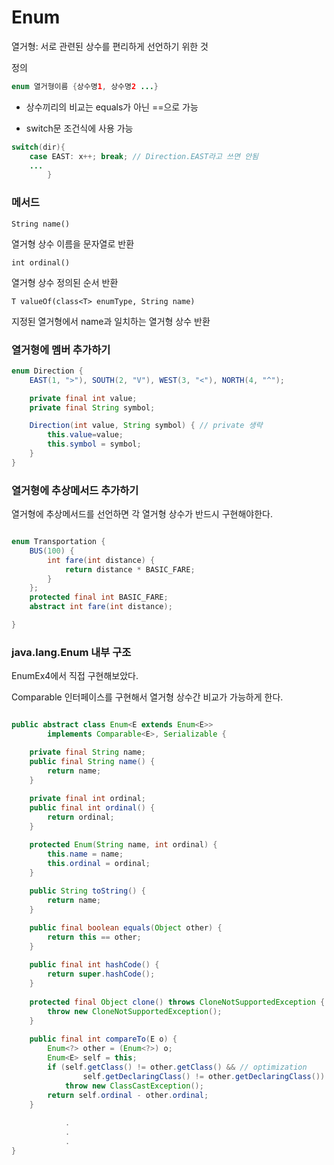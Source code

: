# Enum

열거형: 서로 관련된 상수를 편리하게 선언하기 위한 것

정의

```java
enum 열거형이름 {상수명1, 상수명2 ...}
```

- 상수끼리의 비교는 equals가 아닌 ==으로 가능

- switch문 조건식에 사용 가능
```java
switch(dir){
    case EAST: x++; break; // Direction.EAST라고 쓰면 안됨
    ...
        }
```

### 메서드

`String name()`

열거형 상수 이름을 문자열로 반환

`int ordinal()`

열거형 상수 정의된 순서 반환

`T valueOf(class<T> enumType, String name)`

지정된 열거형에서 name과 일치하는 열거형 상수 반환


### 열거형에 멤버 추가하기
```java
enum Direction {
    EAST(1, ">"), SOUTH(2, "V"), WEST(3, "<"), NORTH(4, "^");

    private final int value;
    private final String symbol;

    Direction(int value, String symbol) { // private 생략
        this.value=value;
        this.symbol = symbol;
    }
}

```

### 열거형에 추상메서드 추가하기

열거형에 추상메서드를 선언하면 각 열거형 상수가 반드시 구현해야한다.

```java

enum Transportation {
    BUS(100) {
        int fare(int distance) {
            return distance * BASIC_FARE;
        }
    };
    protected final int BASIC_FARE;
    abstract int fare(int distance);

}

```


### java.lang.Enum 내부 구조
EnumEx4에서 직접 구현해보았다.

Comparable 인터페이스를 구현해서 열거형 상수간 비교가 가능하게 한다.

```java

public abstract class Enum<E extends Enum<E>>
        implements Comparable<E>, Serializable {

    private final String name;    
    public final String name() {
        return name;
    }
    
    private final int ordinal;
    public final int ordinal() {
        return ordinal;
    }

    protected Enum(String name, int ordinal) {
        this.name = name;
        this.ordinal = ordinal;
    }
    
    public String toString() {
        return name;
    }

    public final boolean equals(Object other) {
        return this == other;
    }
    
    public final int hashCode() {
        return super.hashCode();
    }
    
    protected final Object clone() throws CloneNotSupportedException {
        throw new CloneNotSupportedException();
    }
    
    public final int compareTo(E o) {
        Enum<?> other = (Enum<?>) o;
        Enum<E> self = this;
        if (self.getClass() != other.getClass() && // optimization
                self.getDeclaringClass() != other.getDeclaringClass())
            throw new ClassCastException();
        return self.ordinal - other.ordinal;
    }
           
            .
            .
            .
}
```
